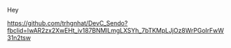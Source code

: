 Hey


https://github.com/trhgnhat/DevC_Sendo?fbclid=IwAR2zx2XwEHt_iv187BNMlLmgLXSYh_7bTKMpLJjOz8WrPGoIrFwW31n2tsw
